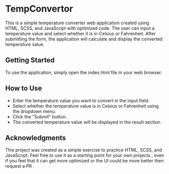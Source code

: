 # TempConvertor

This is a simple temperature converter web application created using HTML, SCSS, and JavaScript with optimized code. The user can input a temperature value and select whether it is in Celsius or Fahrenheit. After submitting the form, the application will calculate and display the converted temperature value.

## Getting Started
To use the application, simply open the index.html file in your web browser.

## How to Use
- Enter the temperature value you want to convert in the input field.
- Select whether the temperature value is in Celsius or Fahrenheit using the dropdown menu.
- Click the "Submit" button.
- The converted temperature value will be displayed in the result section.

## Acknowledgments
This project was created as a simple exercise to practice HTML, SCSS, and JavaScript. Feel free to use it as a starting point for your own projects , even if you feel that it can get more optimized or the UI could be more better then request a PR .
